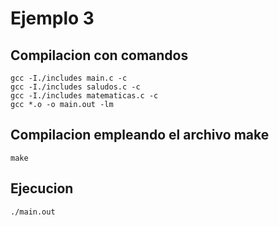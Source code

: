 # Ejemplo 3

## Compilacion con comandos

```
gcc -I./includes main.c -c
gcc -I./includes saludos.c -c
gcc -I./includes matematicas.c -c
gcc *.o -o main.out -lm
```

## Compilacion empleando el archivo make

```
make
```

## Ejecucion

```
./main.out
```
